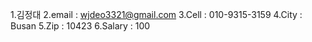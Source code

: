 1.김정대
2.email : wjdeo3321@gmail.com
3.Cell : 010-9315-3159
4.City : Busan
5.Zip : 10423
6.Salary : 100